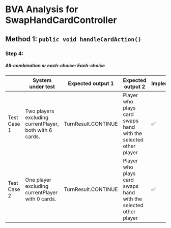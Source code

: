 # BVA Analysis for SwapHandCardController

## Method 1: ```public void handleCardAction()```
### Step 4:
##### All-combination or each-choice: Each-choice

|             | System under test                                       | Expected output 1   | Expected output 2                                               | Implemented?       |
|-------------|---------------------------------------------------------|---------------------|-----------------------------------------------------------------|--------------------|
| Test Case 1 | Two players excluding currentPlayer, both with 6 cards. | TurnResult.CONTINUE | Player who plays card swaps hand with the selected other player | :white_check_mark: |
| Test Case 2 | One player excluding currentPlayer with 0 cards.        | TurnResult.CONTINUE | Player who plays card swaps hand with the selected other player | :white_check_mark: |

    
